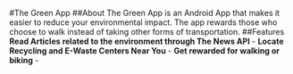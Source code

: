 #The Green App
##About
The Green App is an Android App that makes it easier to reduce your environmental impact. The app rewards those who choose to walk instead of taking other forms of transportation. 
##Features
**Read Articles related to the environment through The News API** -
**Locate Recycling and E-Waste Centers Near You** -
**Get rewarded for walking or biking** - 
